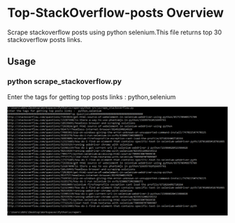 # Top-StackOverflow-posts Overview
Scrape stackoverflow posts using python selenium.This file returns top 30 stackoverflow posts links.

## Usage

### python scrape_stackoverflow.py
Enter the tags for getting top posts links :  python,selenium


![screenshot](https://github.com/Abhishek-lh/Top-StackOverflow-posts/blob/master/scrape_stackoverflow.PNG)


